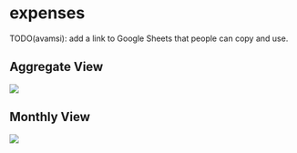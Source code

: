 # expenses

TODO(avamsi): add a link to Google Sheets that people can copy and use.

## Aggregate View
![](https://github.com/avamsi/import-expenses/blob/main/screenshots/aggregate-view.png?raw=true)

## Monthly View
![](https://github.com/avamsi/import-expenses/blob/main/screenshots/monthly-view.png?raw=true)
